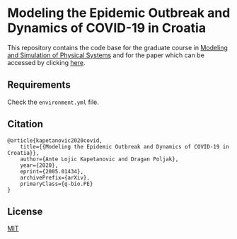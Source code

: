 # Modeling the Epidemic Outbreak and Dynamics of COVID-19 in Croatia

This repository contains the code base for the graduate course in [Modeling and Simulation of Physical Systems](https://nastava.fesb.unist.hr/nastava/predmeti/11623) and for the paper which can be accessed by clicking [here](https://arxiv.org/abs/2005.01434). 

## Requirements 

Check the `environment.yml` file.

## Citation
```citation
@article{kapetanovic2020covid,
    title={{Modeling the Epidemic Outbreak and Dynamics of COVID-19 in Croatia}},
    author={Ante Lojic Kapetanovic and Dragan Poljak},
    year={2020},
    eprint={2005.01434},
    archivePrefix={arXiv},
    primaryClass={q-bio.PE}
}
```

## License

[MIT](https://github.com/antelk/covid-19/blob/master/LICENSE)


